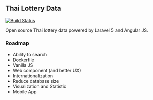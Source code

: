 ## Thai Lottery Data

[![Build Status](https://travis-ci.org/idewz/thai-lotto.svg?branch=master)](https://travis-ci.org/idewz/thai-lotto)

Open source Thai lottery data powered by Laravel 5 and Angular JS.

### Roadmap

* Ability to search
* Dockerfile
* Vanilla JS
* Web component (and better UX)
* Internationalization
* Reduce database size
* Visualization and Statistic
* Mobile App